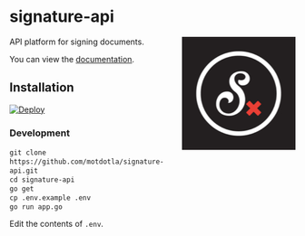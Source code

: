 # signature-api

<img src="https://raw.githubusercontent.com/motdotla/signature-api/master/signature-api.jpg" alt="signature-api" align="right" width="200" />

API platform for signing documents.

You can view the [documentation](http://docs.signatureapi.apiary.io/).

## Installation

[![Deploy](https://www.herokucdn.com/deploy/button.png)](https://heroku.com/deploy)

### Development

```
git clone https://github.com/motdotla/signature-api.git
cd signature-api
go get 
cp .env.example .env
go run app.go
```

Edit the contents of `.env`.

